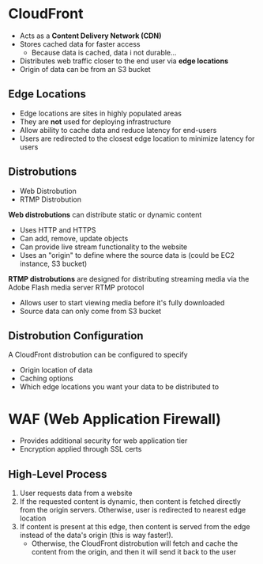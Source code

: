 # CloudFront

* Acts as a **Content Delivery Network (CDN)**
* Stores cached data for faster access
    * Because data is cached, data i not durable...
* Distributes web traffic closer to the end user via **edge locations**
* Origin of data can be from an S3 bucket

## Edge Locations
* Edge locations are sites in highly populated areas
* They are **not** used for deploying infrastructure
* Allow ability to cache data and reduce latency for end-users
* Users are redirected to the closest edge location to minimize latency for users

## Distrobutions
* Web Distrobution
* RTMP Distrobution

**Web distrobutions** can distribute static or dynamic content
* Uses HTTP and HTTPS
* Can add, remove, update objects
* Can provide live stream functionality to the website
* Uses an "origin" to define where the source data is (could be EC2 instance, S3 bucket)

**RTMP distrobutions** are designed for distributing streaming media via the Adobe Flash media server RTMP protocol
* Allows user to start viewing media before it's fully downloaded
* Source data can only come from S3 bucket

## Distrobution Configuration
A CloudFront distrobution can be configured to specify
* Origin location of data
* Caching options
* Which edge locations you want your data to be distributed to

# WAF (Web Application Firewall)

- Provides additional security for web application tier
- Encryption applied through SSL certs

## High-Level Process
1. User requests data from a website
2. If the requested content is dynamic, then content is fetched directly from the origin servers. Otherwise, user is redirected to nearest edge location
3. If content is present at this edge, then content is served from the edge instead of the data's origin (this is way faster!).
    * Otherwise, the CloudFront distrobution will fetch and cache the content from the origin, and then it will send it back to the user
